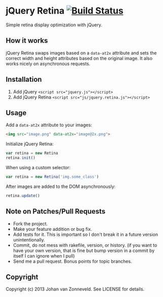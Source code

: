 jQuery Retina [![Build Status](https://travis-ci.org/jhnvz/jquery-retina.png?branch=test/setup-travis)](https://travis-ci.org/jhnvz/jquery-retina)
=============

Simple retina display optimization with jQuery.

How it works
------------

jQuery Retina swaps images based on a `data-at2x` attribute and sets the correct width and height attributes based on the original image. It also works nicely on asynchronous requests.

Installation
------------

1. Add jQuery `<script src="jquery.js"></script>`
2. Add jQuery Retina `<script src="js/jquery.retina.js"></script>`

Usage
------------

Add a `data-at2x` attribute to your images:

```html
<img src="image.png" data-at2x="image@2x.png">
```

Initialize jQuery Retina:

```javascript
var retina = new Retina
retina.init()
```

When using a custom selector:

```javascript
var retina = new Retina('img.some_class')
```

After images are added to the DOM asynchronously:

```javascript
retina.update()
```

Note on Patches/Pull Requests
------------

* Fork the project.
* Make your feature addition or bug fix.
* Add tests for it. This is important so I don't break it in a
  future version unintentionally.
* Commit, do not mess with rakefile, version, or history.
  (if you want to have your own version, that is fine but bump version in a commit by itself I can ignore when I pull)
* Send me a pull request. Bonus points for topic branches.

Copyright
------------

Copyright (c) 2013 Johan van Zonneveld. See LICENSE for details.
